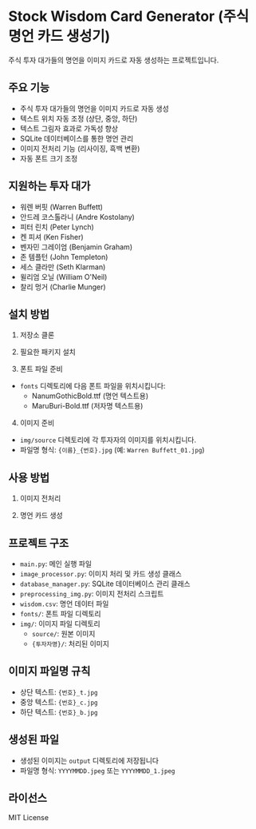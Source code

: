 # Stock Wisdom Card Generator (주식 명언 카드 생성기)

주식 투자 대가들의 명언을 이미지 카드로 자동 생성하는 프로젝트입니다.

## 주요 기능

- 주식 투자 대가들의 명언을 이미지 카드로 자동 생성
- 텍스트 위치 자동 조정 (상단, 중앙, 하단)
- 텍스트 그림자 효과로 가독성 향상
- SQLite 데이터베이스를 통한 명언 관리
- 이미지 전처리 기능 (리사이징, 흑백 변환)
- 자동 폰트 크기 조정

## 지원하는 투자 대가

- 워렌 버핏 (Warren Buffett)
- 안드레 코스톨라니 (Andre Kostolany)
- 피터 린치 (Peter Lynch)
- 켄 피셔 (Ken Fisher)
- 벤자민 그레이엄 (Benjamin Graham)
- 존 템플턴 (John Templeton)
- 세스 클라만 (Seth Klarman)
- 윌리엄 오닐 (William O'Neil)
- 찰리 멍거 (Charlie Munger)

## 설치 방법

1. 저장소 클론

2. 필요한 패키지 설치

3. 폰트 파일 준비
- `fonts` 디렉토리에 다음 폰트 파일을 위치시킵니다:
  - NanumGothicBold.ttf (명언 텍스트용)
  - MaruBuri-Bold.ttf (저자명 텍스트용)

4. 이미지 준비
- `img/source` 디렉토리에 각 투자자의 이미지를 위치시킵니다.
- 파일명 형식: `{이름}_{번호}.jpg` (예: `Warren Buffett_01.jpg`)

## 사용 방법

1. 이미지 전처리

2. 명언 카드 생성

## 프로젝트 구조

- `main.py`: 메인 실행 파일
- `image_processor.py`: 이미지 처리 및 카드 생성 클래스
- `database_manager.py`: SQLite 데이터베이스 관리 클래스
- `preprocessing_img.py`: 이미지 전처리 스크립트
- `wisdom.csv`: 명언 데이터 파일
- `fonts/`: 폰트 파일 디렉토리
- `img/`: 이미지 파일 디렉토리
  - `source/`: 원본 이미지
  - `{투자자명}/`: 처리된 이미지

## 이미지 파일명 규칙

- 상단 텍스트: `{번호}_t.jpg`
- 중앙 텍스트: `{번호}_c.jpg`
- 하단 텍스트: `{번호}_b.jpg`

## 생성된 파일

- 생성된 이미지는 `output` 디렉토리에 저장됩니다
- 파일명 형식: `YYYYMMDD.jpeg` 또는 `YYYYMMDD_1.jpeg`

## 라이선스

MIT License

